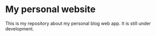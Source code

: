 # My personal website

This is my repository about my personal blog web app. It is still under development.
